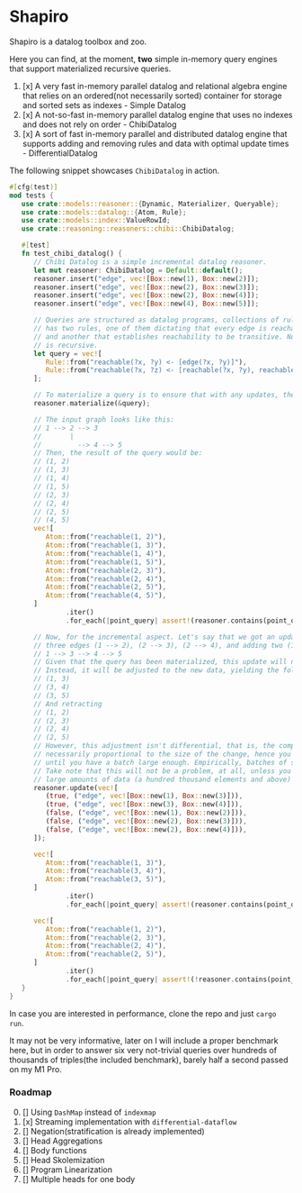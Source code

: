 # Shapiro

Shapiro is a datalog toolbox and zoo.

Here you can find, at the moment, **two** simple in-memory query engines that support materialized recursive queries.

1. [x] A very fast in-memory parallel datalog and relational algebra engine that relies on an ordered(not necessarily sorted) 
   container for storage and sorted sets as indexes - Simple Datalog
2. [x] A not-so-fast in-memory parallel datalog engine that uses no indexes and does not rely on order - ChibiDatalog
3. [x] A sort of fast in-memory parallel and distributed datalog engine that supports adding and removing rules and data with optimal update times - DifferentialDatalog 

The following snippet showcases `ChibiDatalog` in action.

```rust
#[cfg(test)]
mod tests {
   use crate::models::reasoner::{Dynamic, Materializer, Queryable};
   use crate::models::datalog::{Atom, Rule};
   use crate::models::index::ValueRowId;
   use crate::reasoning::reasoners::chibi::ChibiDatalog;

   #[test]
   fn test_chibi_datalog() {
      // Chibi Datalog is a simple incremental datalog reasoner.
      let mut reasoner: ChibiDatalog = Default::default();
      reasoner.insert("edge", vec![Box::new(1), Box::new(2)]);
      reasoner.insert("edge", vec![Box::new(2), Box::new(3)]);
      reasoner.insert("edge", vec![Box::new(2), Box::new(4)]);
      reasoner.insert("edge", vec![Box::new(4), Box::new(5)]);

      // Queries are structured as datalog programs, collections of rules. The following query
      // has two rules, one of them dictating that every edge is reachable from itself
      // and another that establishes reachability to be transitive. Notice how this rule
      // is recursive.
      let query = vec![
         Rule::from("reachable(?x, ?y) <- [edge(?x, ?y)]"),
         Rule::from("reachable(?x, ?z) <- [reachable(?x, ?y), reachable(?y, ?z)]"),
      ];

      // To materialize a query is to ensure that with any updates, the query will remain correct.
      reasoner.materialize(&query);

      // The input graph looks like this:
      // 1 --> 2 --> 3
      //       |
      //         --> 4 --> 5
      // Then, the result of the query would be:
      // (1, 2)
      // (1, 3)
      // (1, 4)
      // (1, 5)
      // (2, 3)
      // (2, 4)
      // (2, 5)
      // (4, 5)
      vec![
         Atom::from("reachable(1, 2)"),
         Atom::from("reachable(1, 3)"),
         Atom::from("reachable(1, 4)"),
         Atom::from("reachable(1, 5)"),
         Atom::from("reachable(2, 3)"),
         Atom::from("reachable(2, 4)"),
         Atom::from("reachable(2, 5)"),
         Atom::from("reachable(4, 5)"),
      ]
              .iter()
              .for_each(|point_query| assert!(reasoner.contains(point_query)));

      // Now, for the incremental aspect. Let's say that we got an update to our graph, removing
      // three edges (1 --> 2), (2 --> 3), (2 --> 4), and adding two (1 --> 3), (3 --> 4):
      // 1 --> 3 --> 4 --> 5
      // Given that the query has been materialized, this update will not re-run it from scratch.
      // Instead, it will be adjusted to the new data, yielding the following:
      // (1, 3)
      // (3, 4)
      // (3, 5)
      // And retracting
      // (1, 2)
      // (2, 3)
      // (2, 4)
      // (2, 5)
      // However, this adjustment isn't differential, that is, the computation isn't
      // necessarily proportional to the size of the change, hence you should avoid updating
      // until you have a batch large enough. Empirically, batches of size 1-10% are alright.
      // Take note that this will not be a problem, at all, unless you are handling relatively
      // large amounts of data (a hundred thousand elements and above) with complex queries.
      reasoner.update(vec![
         (true, ("edge", vec![Box::new(1), Box::new(3)])),
         (true, ("edge", vec![Box::new(3), Box::new(4)])),
         (false, ("edge", vec![Box::new(1), Box::new(2)])),
         (false, ("edge", vec![Box::new(2), Box::new(3)])),
         (false, ("edge", vec![Box::new(2), Box::new(4)])),
      ]);

      vec![
         Atom::from("reachable(1, 3)"),
         Atom::from("reachable(3, 4)"),
         Atom::from("reachable(3, 5)"),
      ]
              .iter()
              .for_each(|point_query| assert!(reasoner.contains(point_query)));

      vec![
         Atom::from("reachable(1, 2)"),
         Atom::from("reachable(2, 3)"),
         Atom::from("reachable(2, 4)"),
         Atom::from("reachable(2, 5)"),
      ]
              .iter()
              .for_each(|point_query| assert!(!reasoner.contains(point_query)));
   }
}

```

In case you are interested in performance, clone the repo and just `cargo run`.

It may not be very informative, later on I will include a proper benchmark here, but in order to answer six very not-trivial
queries over hundreds of thousands of triples(the included benchmark), barely half a second passed on my M1 Pro.

### Roadmap

0. [] Using `DashMap` instead of `indexmap`
1. [x] Streaming implementation with `differential-dataflow`
2. [] Negation(stratification is already implemented)
3. [] Head Aggregations
4. [] Body functions
5. [] Head Skolemization
6. [] Program Linearization
7. [] Multiple heads for one body